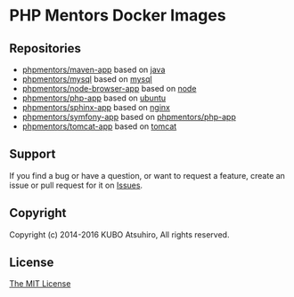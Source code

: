 # PHP Mentors Docker Images

## Repositories

* [phpmentors/maven-app](https://hub.docker.com/r/phpmentors/maven-app/) based on [java](https://hub.docker.com/_/java/)
* [phpmentors/mysql](https://registry.hub.docker.com/u/phpmentors/mysql/) based on [mysql](https://registry.hub.docker.com/_/mysql/)
* [phpmentors/node-browser-app](https://registry.hub.docker.com/u/phpmentors/node-browser-app/) based on [node](https://registry.hub.docker.com/_/node/)
* [phpmentors/php-app](https://registry.hub.docker.com/u/phpmentors/php-app/) based on [ubuntu](https://registry.hub.docker.com/_/ubuntu/)
* [phpmentors/sphinx-app](https://hub.docker.com/r/phpmentors/sphinx-app/) based on [nginx](https://hub.docker.com/_/nginx/)
* [phpmentors/symfony-app](https://registry.hub.docker.com/u/phpmentors/symfony-app/) based on [phpmentors/php-app](https://registry.hub.docker.com/u/phpmentors/php-app/)
* [phpmentors/tomcat-app](https://registry.hub.docker.com/u/phpmentors/tomcat-app/) based on [tomcat](https://registry.hub.docker.com/_/tomcat/)

## Support

If you find a bug or have a question, or want to request a feature, create an issue or pull request for it on [Issues](https://github.com/phpmentors-jp/docker-images/issues).

## Copyright

Copyright (c) 2014-2016 KUBO Atsuhiro, All rights reserved.

## License

[The MIT License](http://opensource.org/licenses/MIT)
